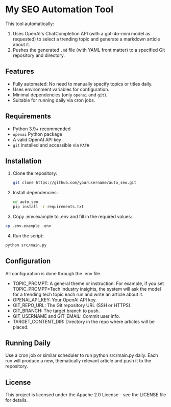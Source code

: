 # My SEO Automation Tool

This tool automatically:
1. Uses OpenAI's ChatCompletion API (with a gpt-4o-mini model as requested) to select a trending topic and generate a markdown article about it.
2. Pushes the generated `.md` file (with YAML front matter) to a specified Git repository and directory.

## Features

- Fully automated: No need to manually specify topics or titles daily.
- Uses environment variables for configuration.
- Minimal dependencies (only `openai` and `git`).
- Suitable for running daily via cron jobs.

## Requirements

- Python 3.9+ recommended
- `openai` Python package
- A valid OpenAI API key
- `git` installed and accessible via `PATH`

## Installation

1. Clone the repository:
   ```bash
   git clone https://github.com/yourusername/auto_seo.git
   ```

2. Install dependencies:
   ```bash
   cd auto_seo
   pip install -r requirements.txt
   ```

3. Copy .env.example to .env and fill in the required values:
```bash
cp .env.example .env
```

4. Run the script:
```bash
python src/main.py
```

## Configuration

All configuration is done through the .env file.
- TOPIC_PROMPT: A general theme or instruction. For example, if you set TOPIC_PROMPT=Tech industry insights, the system will ask the model for a trending tech topic each run and write an article about it.
- OPENAI_API_KEY: Your OpenAI API key.
- GIT_REPO_URL: The Git repository URL (SSH or HTTPS).
- GIT_BRANCH: The target branch to push.
- GIT_USERNAME and GIT_EMAIL: Commit user info.
- TARGET_CONTENT_DIR: Directory in the repo where articles will be placed.

## Running Daily

Use a cron job or similar scheduler to run python src/main.py daily. Each run will produce a new, thematically relevant article and push it to the repository.

## License

This project is licensed under the Apache 2.0 License - see the LICENSE file for details.
